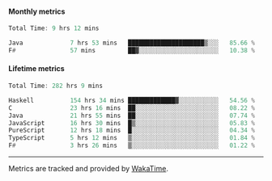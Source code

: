 #### Monthly metrics
<!--START_SECTION:wakamonthly-->

```asm
Total Time: 9 hrs 12 mins

Java             7 hrs 53 mins   █████████████████████▒░░░   85.66 %
F#               57 mins         ██▓░░░░░░░░░░░░░░░░░░░░░░   10.38 %
```

<!--END_SECTION:wakamonthly-->
#### Lifetime metrics
<!--START_SECTION:wakalifetime-->

```asm
Total Time: 282 hrs 9 mins

Haskell          154 hrs 34 mins █████████████▓░░░░░░░░░░░   54.56 %
C                23 hrs 16 mins  ██░░░░░░░░░░░░░░░░░░░░░░░   08.22 %
Java             21 hrs 55 mins  ██░░░░░░░░░░░░░░░░░░░░░░░   07.74 %
JavaScript       16 hrs 30 mins  █▒░░░░░░░░░░░░░░░░░░░░░░░   05.83 %
PureScript       12 hrs 18 mins  █░░░░░░░░░░░░░░░░░░░░░░░░   04.34 %
TypeScript       5 hrs 12 mins   ▒░░░░░░░░░░░░░░░░░░░░░░░░   01.84 %
F#               3 hrs 26 mins   ▒░░░░░░░░░░░░░░░░░░░░░░░░   01.22 %
```

<!--END_SECTION:wakalifetime-->

---

Metrics are tracked and provided by [WakaTime](https://github.com/athul/waka-readme).
